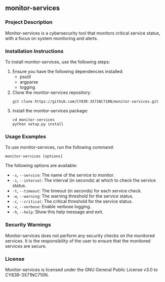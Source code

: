 ## monitor-services

### Project Description

Monitor-services is a cybersecurity tool that monitors critical service status, with a focus on system monitoring and alerts.

### Installation Instructions

To install monitor-services, use the following steps:

1. Ensure you have the following dependencies installed:
   - psutil
   - argparse
   - logging
2. Clone the monitor-services repository:
   ```
   git clone https://github.com/CY83R-3X71NC710N/monitor-services.git
   ```
3. Install the monitor-services package:
   ```
   cd monitor-services
   python setup.py install
   ```

### Usage Examples

To use monitor-services, run the following command:

```
monitor-services [options]
```

The following options are available:

- `-s`, `--service`: The name of the service to monitor.
- `-i`, `--interval`: The interval (in seconds) at which to check the service status.
- `-t`, `--timeout`: The timeout (in seconds) for each service check.
- `-w`, `--warning`: The warning threshold for the service status.
- `-c`, `--critical`: The critical threshold for the service status.
- `-v`, `--verbose`: Enable verbose logging.
- `-h`, `--help`: Show this help message and exit.

### Security Warnings

Monitor-services does not perform any security checks on the monitored services. It is the responsibility of the user to ensure that the monitored services are secure.

### License

Monitor-services is licensed under the GNU General Public License v3.0 to CY83R-3X71NC710N.